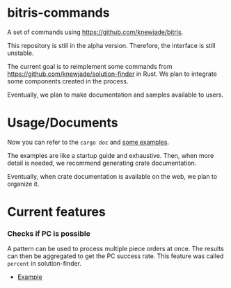 # bitris-commands

A set of commands using https://github.com/knewjade/bitris.

This repository is still in the alpha version. Therefore, the interface is still unstable.

The current goal is to reimplement some commands from https://github.com/knewjade/solution-finder in Rust.
We plan to integrate some components created in the process.

Eventually, we plan to make documentation and samples available to users.


# Usage/Documents

Now you can refer to the `cargo doc` and [some examples](example/src).

The examples are like a startup guide and exhaustive.
Then, when more detail is needed, we recommend generating crate documentation.

Eventually, when crate documentation is available on the web, we plan to organize it.


# Current features

### Checks if PC is possible

A pattern can be used to process multiple piece orders at once.
The results can then be aggregated to get the PC success rate.
This feature was called `percent` in solution-finder.

- [Example](example/src/pc_possible.rs)
